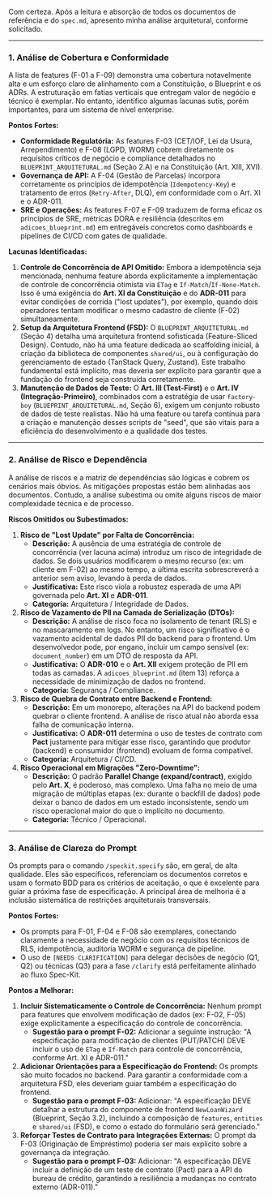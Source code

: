 Com certeza. Após a leitura e absorção de todos os documentos de referência e do `spec.md`, apresento minha análise arquitetural, conforme solicitado.

---

### 1. Análise de Cobertura e Conformidade

A lista de features (F-01 a F-09) demonstra uma cobertura notavelmente alta e um esforço claro de alinhamento com a Constituição, o Blueprint e os ADRs. A estruturação em fatias verticais que entregam valor de negócio e técnico é exemplar. No entanto, identifico algumas lacunas sutis, porém importantes, para um sistema de nível enterprise.

**Pontos Fortes:**
*   **Conformidade Regulatória:** As features F-03 (CET/IOF, Lei da Usura, Arrependimento) e F-08 (LGPD, WORM) cobrem diretamente os requisitos críticos de negócio e compliance detalhados no `BLUEPRINT_ARQUITETURAL.md` (Seção 2.A) e na Constituição (Art. XIII, XVI).
*   **Governança de API:** A F-04 (Gestão de Parcelas) incorpora corretamente os princípios de idempotência (`Idempotency-Key`) e tratamento de erros (`Retry-After`, DLQ), em conformidade com o Art. XI e o ADR-011.
*   **SRE e Operações:** As features F-07 e F-09 traduzem de forma eficaz os princípios de SRE, métricas DORA e resiliência (descritos em `adicoes_blueprint.md`) em entregáveis concretos como dashboards e pipelines de CI/CD com gates de qualidade.

**Lacunas Identificadas:**
1.  **Controle de Concorrência de API Omitido:** Embora a idempotência seja mencionada, nenhuma feature aborda explicitamente a implementação de controle de concorrência otimista via `ETag` e `If-Match`/`If-None-Match`. Isso é uma exigência do **Art. XI da Constituição** e do **ADR-011** para evitar condições de corrida ("lost updates"), por exemplo, quando dois operadores tentam modificar o mesmo cadastro de cliente (F-02) simultaneamente.
2.  **Setup da Arquitetura Frontend (FSD):** O `BLUEPRINT_ARQUITETURAL.md` (Seção 4) detalha uma arquitetura frontend sofisticada (Feature-Sliced Design). Contudo, não há uma feature dedicada ao scaffolding inicial, à criação da biblioteca de componentes `shared/ui`, ou à configuração do gerenciamento de estado (TanStack Query, Zustand). Este trabalho fundamental está implícito, mas deveria ser explícito para garantir que a fundação do frontend seja construída corretamente.
3.  **Manutenção de Dados de Teste:** O **Art. III (Test-First)** e o **Art. IV (Integração-Primeiro)**, combinados com a estratégia de usar `factory-boy` (`BLUEPRINT_ARQUITETURAL.md`, Seção 6), exigem um conjunto robusto de dados de teste realistas. Não há uma feature ou tarefa contínua para a criação e manutenção desses scripts de "seed", que são vitais para a eficiência do desenvolvimento e a qualidade dos testes.

---

### 2. Análise de Risco e Dependência

A análise de riscos e a matriz de dependências são lógicas e cobrem os cenários mais óbvios. As mitigações propostas estão bem alinhadas aos documentos. Contudo, a análise subestima ou omite alguns riscos de maior complexidade técnica e de processo.

**Riscos Omitidos ou Subestimados:**
1.  **Risco de "Lost Update" por Falta de Concorrência:**
    *   **Descrição:** A ausência de uma estratégia de controle de concorrência (ver lacuna acima) introduz um risco de integridade de dados. Se dois usuários modificarem o mesmo recurso (ex: um cliente em F-02) ao mesmo tempo, a última escrita sobrescreverá a anterior sem aviso, levando à perda de dados.
    *   **Justificativa:** Este risco viola a robustez esperada de uma API governada pelo **Art. XI** e **ADR-011**.
    *   **Categoria:** Arquitetura / Integridade de Dados.
2.  **Risco de Vazamento de PII na Camada de Serialização (DTOs):**
    *   **Descrição:** A análise de risco foca no isolamento de tenant (RLS) e no mascaramento em logs. No entanto, um risco significativo é o vazamento acidental de dados PII do backend para o frontend. Um desenvolvedor pode, por engano, incluir um campo sensível (ex: `document_number`) em um DTO de resposta da API.
    *   **Justificativa:** O **ADR-010** e o **Art. XII** exigem proteção de PII em todas as camadas. A `adicoes_blueprint.md` (item 13) reforça a necessidade de minimização de dados no frontend.
    *   **Categoria:** Segurança / Compliance.
3.  **Risco de Quebra de Contrato entre Backend e Frontend:**
    *   **Descrição:** Em um monorepo, alterações na API do backend podem quebrar o cliente frontend. A análise de risco atual não aborda essa falha de comunicação interna.
    *   **Justificativa:** O **ADR-011** determina o uso de testes de contrato com **Pact** justamente para mitigar esse risco, garantindo que produtor (backend) e consumidor (frontend) evoluam de forma compatível.
    *   **Categoria:** Arquitetura / CI/CD.
4.  **Risco Operacional em Migrações "Zero-Downtime":**
    *   **Descrição:** O padrão **Parallel Change (expand/contract)**, exigido pelo **Art. X**, é poderoso, mas complexo. Uma falha no meio de uma migração de múltiplas etapas (ex: durante o backfill de dados) pode deixar o banco de dados em um estado inconsistente, sendo um risco operacional maior do que o implícito no documento.
    *   **Categoria:** Técnico / Operacional.

---

### 3. Análise de Clareza do Prompt

Os prompts para o comando `/speckit.specify` são, em geral, de alta qualidade. Eles são específicos, referenciam os documentos corretos e usam o formato BDD para os critérios de aceitação, o que é excelente para guiar a próxima fase de especificação. A principal área de melhoria é a inclusão sistemática de restrições arquiteturais transversais.

**Pontos Fortes:**
*   Os prompts para F-01, F-04 e F-08 são exemplares, conectando claramente a necessidade de negócio com os requisitos técnicos de RLS, idempotência, auditoria WORM e segurança de pipeline.
*   O uso de `[NEEDS CLARIFICATION]` para delegar decisões de negócio (Q1, Q2) ou técnicas (Q3) para a fase `/clarify` está perfeitamente alinhado ao fluxo Spec-Kit.

**Pontos a Melhorar:**
1.  **Incluir Sistematicamente o Controle de Concorrência:** Nenhum prompt para features que envolvem modificação de dados (ex: F-02, F-05) exige explicitamente a especificação do controle de concorrência.
    *   **Sugestão para o prompt F-02:** Adicionar a seguinte instrução: "A especificação para modificação de clientes (PUT/PATCH) DEVE incluir o uso de `ETag` e `If-Match` para controle de concorrência, conforme Art. XI e ADR-011."
2.  **Adicionar Orientações para a Especificação do Frontend:** Os prompts são muito focados no backend. Para garantir a conformidade com a arquitetura FSD, eles deveriam guiar também a especificação do frontend.
    *   **Sugestão para o prompt F-03:** Adicionar: "A especificação DEVE detalhar a estrutura do componente de frontend `NewLoanWizard` (Blueprint, Seção 3.2), incluindo a composição de `features`, `entities` e `shared/ui` (FSD), e como o estado do formulário será gerenciado."
3.  **Reforçar Testes de Contrato para Integrações Externas:** O prompt da F-03 (Originação de Empréstimo) poderia ser mais explícito sobre a governança da integração.
    *   **Sugestão para o prompt F-03:** Adicionar: "A especificação DEVE incluir a definição de um teste de contrato (Pact) para a API do bureau de crédito, garantindo a resiliência a mudanças no contrato externo (ADR-011)."